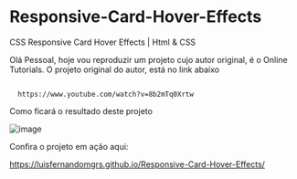 # Responsive-Card-Hover-Effects
CSS Responsive Card Hover Effects | Html &amp; CSS

Olá Pessoal, hoje vou reproduzir um projeto cujo autor original, é o Online Tutorials.
O projeto original do autor, está no link abaixo

<code>
  https://www.youtube.com/watch?v=8b2mTq0Xrtw
</code>

Como ficará o resultado deste projeto

![image](https://user-images.githubusercontent.com/72364037/107440851-107b5180-6b13-11eb-9539-de6baa804073.png)

Confira o projeto em ação aqui:

https://luisfernandomgrs.github.io/Responsive-Card-Hover-Effects/
